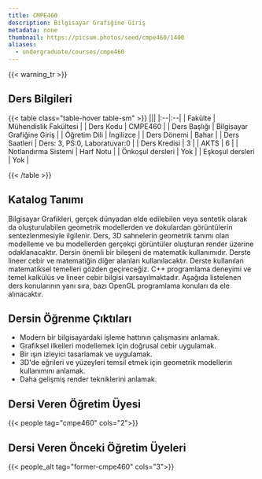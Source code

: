 ```yaml
---
title: CMPE460
description: Bilgisayar Grafiğine Giriş
metadata: none
thumbnail: https://picsum.photos/seed/cmpe460/1400
aliases:
  - undergraduate/courses/cmpe460
---
```


{{< warning_tr >}}
## Ders Bilgileri

<!-- prettier-ignore-start -->
{{< table class="table-hover table-sm" >}}
|||
|:--|:--|
| Fakülte | Mühendislik Fakültesi |
| Ders Kodu | CMPE460 |
| Ders Başlığı | Bilgisayar Grafiğine Giriş |
| Öğretim Dili | İngilizce |
| Ders Dönemi | Bahar |
| Ders Saatleri | Ders: 3, PS:0, Laboratuvar:0 |
| Ders Kredisi | 3 |
| AKTS | 6 |
| Notlandırma Sistemi | Harf Notu |
| Önkoşul dersleri | Yok |
| Eşkoşul dersleri | Yok |

{{< /table >}}
<!-- prettier-ignore-end -->

## Katalog Tanımı

Bilgisayar Grafikleri, gerçek dünyadan elde edilebilen veya sentetik olarak da oluşturulabilen geometrik modellerden ve dokulardan görüntülerin sentezlenmesiyle ilgilenir. Ders, 3D sahnelerin geometrik tanımı olan modelleme ve bu modellerden gerçekçi görüntüler oluşturan render üzerine odaklanacaktır.  Dersin önemli bir bileşeni de matematik kullanımıdır. Derste lineer cebir ve matematiğin diğer alanları kullanılacaktır. Derste kullanılan matematiksel temelleri gözden geçireceğiz. C++ programlama deneyimi ve temel kalkülüs ve lineer cebir bilgisi varsayılmaktadır. Aşağıda listelenen ders konularının yanı sıra, bazı OpenGL programlama konuları da ele alınacaktır.

## Dersin Öğrenme Çıktıları

- Modern bir bilgisayardaki işleme hattının çalışmasını anlamak.
- Grafiksel ilkelleri modellemek için doğrusal cebir uygulamak.
- Bir ışın izleyici tasarlamak ve uygulamak.
- 3D'de eğrileri ve yüzeyleri temsil etmek için geometrik modellerin kullanımını anlamak.
- Daha gelişmiş render tekniklerini anlamak.

## Dersi Veren Öğretim Üyesi

{{< people tag="cmpe460" cols="2">}}

## Dersi Veren Önceki Öğretim Üyeleri

{{< people_alt tag="former-cmpe460" cols="3">}}